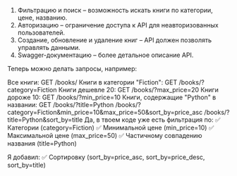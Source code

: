 1. Фильтрацию и поиск – возможность искать книги по категории, цене, названию.
2. Авторизацию – ограничение доступа к API для неавторизованных пользователей.
3. Создание, обновление и удаление книг – API должен позволять управлять данными.
4. Swagger-документацию – более детальное описание API.

Теперь можно делать запросы, например:

Все книги: GET /books/
Книги в категории "Fiction": GET /books/?category=Fiction
Книги дешевле 20: GET /books/?max_price=20
Книги дороже 10: GET /books/?min_price=10
Книги, содержащие "Python" в названии: GET /books/?title=Python
/books/?category=Fiction&min_price=10&max_price=50&sort_by=price_asc
/books/?title=Python&sort_by=title
Да, в твоем коде уже есть фильтрация по:
✅ Категории (category=Fiction)
✅ Минимальной цене (min_price=10)
✅ Максимальной цене (max_price=50)
✅ Частичному совпадению названия (title=Python)

Я добавил:
✅ Сортировку (sort_by=price_asc, sort_by=price_desc, sort_by=title)
